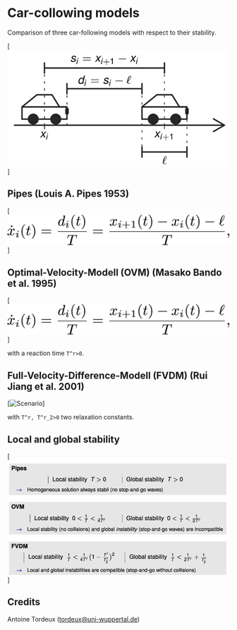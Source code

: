 # Car-collowing models

Comparison of three car-following models with respect to their stability.

[![Scenario](figs/scenario.png)]

## Pipes (Louis A. Pipes 1953)

[![Scenario](figs/pipes.png)]

## Optimal-Velocity-Modell (OVM) (Masako Bando et al. 1995)

[![Scenario](figs/pipes.png)]

with a reaction time `T^r>0`.

## Full-Velocity-Difference-Modell (FVDM) (Rui Jiang et al. 2001)

[![Scenario](figs/FDVM.png)]

with `T^r, T^r_2>0` two relaxation constants.

## Local and global stability

[![Scenario](figs/stability.png)]

## Credits

Antoine Tordeux (tordeux@uni-wuppertal.de)
